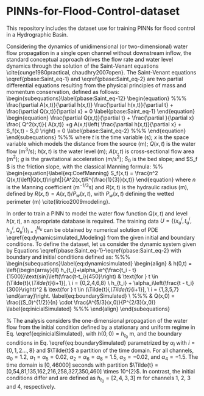 # PINNs-for-Flood-Control-dataset
This repository includes the dataset use for training PINNs for flood control in a Hydrographic Basin.

Considering the dynamics of unidimensional (or two-dimensional) water flow propagation in a single open channel without downstream inflow, the standard conceptual approach drives the flow rate and water level dynamics through the solution of the Saint-Venant equations \cite{cunge1980practical, chaudhry2007open}. The Saint-Venant equations \eqref{pbase:Saint_eq-1} and \eqref{pbase:Saint_eq-2} are two partial differential equations resulting from the physical principles of mass and momentum conservation, defined as follows:
\begin{subequations}\label{pbase:Saint_eq-12} 
\begin{equation}
    %%%
	\frac{\partial A(x,t)}{\partial h(x,t)}  \frac{\partial h(x,t)}{\partial t} + \frac{\partial Q(x,t)}{\partial x} = 0     \label{pbase:Saint_eq-1} 
\end{equation}
\begin{equation}
	\frac{\partial Q(x,t)}{\partial t} + \frac{\partial }{\partial x} \frac{ Q^2(x,t)}{ A(x,t)} +g A(x,t)\left( \frac{\partial h(x,t)}{\partial x} + S_f(x,t) - S_0 \right) = 0  \label{pbase:Saint_eq-2}
	  %%%
\end{equation}
\end{subequations}
   %%%
where $t$ is the time variable (s); $x$ is the space variable which models the distance from the source (m); $Q(x,t)$ is the water flow (m$^3$/s); $h(x,t)$  is the water level (m); $A(x,t)$ is cross-sectional flow area (m$^2$); $g$ is the gravitational acceleration (m/s$^2$); $S_0$ is the bed slope; and $S_f $ is the friction slope, with the classical Manning formula:
  %%
\begin{equation}\label{eq:CoefManning}
   S_f(x,t) = \frac{n^2 Q(x,t)\left|Q(x,t)\right|}{A^2(x,t)R^{\frac{1}{3}}(x,t)}
\end{equation}
where $n$ is the Manning coefficient (m$^{-1/3}$s) and $R(x,t)$ is the hydraulic radius (m), defined by $R(x,t) = A(x,t)/P_w(x,t)$, with $P_w(x,t)$ defining the wetted perimeter (m)  \cite{litrico2009modeling}.

In order to train a PINN to model the water flow function $Q(x,t)$ and level $h(x,t)$, an appropriate database is required. The training data $U= \left\{\langle x^{i}_{u}, t^{i}_{u},h^{i}_{u}, Q^{i}_{u}\rangle \right\}^{N_u}_{i=1}$ can be obtained by numerical solution of PDE \eqref{eq:dynamicsimulated_Modeling} from the given initial and boundary conditions. To define the dataset, let us consider the dynamic system given by Equations \eqref{pbase:Saint_eq-1}-\eqref{pbase:Saint_eq-2} with boundary and initial conditions defined as:
    %%%
\begin{subequations}\label{eq:dynamicsimulated}
	\begin{align}
	& h(0,t) = \left\{\begin{array}{ll}
			h_{t_i}+\alpha_ie^{\frac{t_i - t}{1500}}\text{sin}\left(\frac{t-t_i}{450}\right) & \text{for } t \in (\Tilde{t}_i,\Tilde{t}_{i+1}], \ i = \{0,2,4,6,8\} \\
                h_{t_i} + \alpha_i\left(\frac{t - t_i}{300}\right)^2 & \text{for } t \in (\Tilde{t}_i,\Tilde{t}_{i+1}], \  i = \{1,3,5,7\}
			 \end{array}\right. \label{eq:boundarySimulated} \\
				%%%
			& Q(x,0) = \frac{(S_0)^{1/2}}{n} \cdot \frac{A^{5/3}(x,0)}{P^{2/3}(x,0)} \label{eq:inicialSimulated}
				%%%
	\end{align}
\end{subequations}

%
The analysis considers the one-dimensional propagation of the water flow from the initial condition defined by a stationary and uniform regime in Eq. \eqref{eq:inicialSimulated}, with $h(0,0) = h_{t_0}$ m, and the boundary conditions in Eq. \eqref{eq:boundarySimulated} parametrized by $\alpha_i$ with $i = \{0,1,2 \dots, 8 \}$ and $\Tilde{t}$ a partition of the time domain. For all channels, $\alpha_0 = 1.2$, $\alpha_1 = \alpha_5 = 0.02$, $\alpha_2 = \alpha_6 = \alpha_8 =1.5$, $\alpha_3 = -0.02$, and $\alpha_4 = -1.5$. The time domain is $[0,46000]$ seconds with partition $\Tilde{t} = [0,54,81,135,162,216,258,327,350,460] \times 10^{2}$. In contrast, the initial conditions differ and are defined as $h_{t_0} = [2,4,3,3]$ m for channels 1, 2, 3 and 4, respectively.

